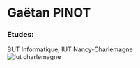 # Gaëtan PINOT

### Etudes:

BUT Informatique, IUT Nancy-Charlemagne  
![Iut charlemagne](https://iut-charlemagne.univ-lorraine.fr/wp-content/uploads/2018/08/logo-orange-et-rouge.png)
